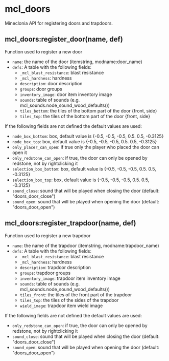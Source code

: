 # mcl_doors
Mineclonia API for registering doors and trapdoors.

## mcl_doors:register_door(name, def)
Function used to register a new door

* `name`: the name of the door (itemstring, modname:door_name)
* `defs`: A table with the following fields:
    * `_mcl_blast_resistance`: blast resistance
    * `_mcl_hardness`: hardness
    * `description`: door description
    * `groups`: door groups
    * `inventory_image`: door item inventory image
    * `sounds`: table of sounds (e.g. mcl_sounds.node_sound_wood_defaults())
    * `tiles_bottom`: the tiles of the bottom part of the door {front, side}
    * `tiles_top`: the tiles of the bottom part of the door {front, side}

If the following fields are not defined the default values are used:

* `node_box_bottom`: box, default value is {-0.5, -0.5, -0.5, 0.5. 0.5, -0.3125}
* `node_box_top`: box, default value is {-0.5, -0.5, -0.5, 0.5. 0.5, -0.3125}
* `only_placer_can_open`: if true only the player who placed the door can open it
* `only_redstone_can_open`: if true, the door can only be opened by redstone, not by rightclicking it
* `selection_box_bottom`: box, default value is {-0.5, -0.5, -0.5, 0.5. 0.5, -0.3125}
* `selection_box_top`: box, default value is {-0.5, -0.5, -0.5, 0.5. 0.5, -0.3125}
* `sound_close`: sound that will be played when closing the door (default: "doors_door_close")
* `sound_open`: sound that will be played when opening the door (default: "doors_door_open")

## mcl_doors:register_trapdoor(name, def)
Function used to register a new trapdoor

* `name`: the name of the trapdoor (itemstring, modname:trapdoor_name)
* `defs`: A table with the following fields:
    * `_mcl_blast_resistance`: blast resistance
    * `_mcl_hardness`: hardness
    * `description`: trapdoor description
    * `groups`: trapdoor groups
    * `inventory_image`: trapdoor item inventory image
    * `sounds`: table of sounds (e.g. mcl_sounds.node_sound_wood_defaults())
    * `tiles_front`: the tiles of the front part of the trapdoor
    * `tiles_top`: the tiles of the sides of the trapdoor
    * `wield_image`: trapdoor item wield image

If the following fields are not defined the default values are used:

* `only_redstone_can_open`: if true, the door can only be opened by redstone, not by rightclicking it
* `sound_close`: sound that will be played when closing the door (default: "doors_door_close")
* `sound_open`: sound that will be played when opening the door (default: "doors_door_open")
